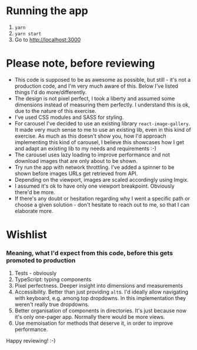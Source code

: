 
# Running the app
1.  `yarn`
2.  `yarn start`
3. Go to [http://localhost:3000](http://localhost:3000)

# Please note, before reviewing
* This code is supposed to be as awesome as possible, but still - it's not a production code, and I'm very much aware of this. Below I've listed things I'd do more/differently.
* The design is not pixel perfect, I took a liberty and assumed some dimensions instead of measuring them perfectly. I understand this is ok, due to the nature of this exercise.
* I've used CSS modules and SASS for styling.
* For carousel I've decided to use an existing library `react-image-gallery`. It made very much sense to me to use an existing lib, even in this kind of exercise. As much as this doesn't show you, how I'd approach implementing this kind of carousel, I believe this showcases how I get and adapt an existing lib to my needs and requirements :-)
* The carousel uses lazy loading to improve performance and not download images that are only about to be shown.
* Try run the app with network throttling. I've added a spinner to be shown before images URLs get retrieved from API.
* Depending on the viewport, images are scaled accordingly using Imgix.
* I assumed it's ok to have only one viewport breakpoint. Obviously there'd be more.
* If there's any doubt or hesitation regarding why I went a specific path or choose a given solution - don't hesitate to reach out to me, so that I can elaborate more.

# Wishlist
### Meaning, what I'd expect from this code, before this gets promoted to production
1. Tests - obviously
2. TypeScript: typing components
3. Pixel perfectness. Deeper insight into dimensions and measurements
4. Accessibility. Better than just providing `alt`s. I'd ideally allow navigating with keyboard, e.g. among top dropdowns. In this implementation they weren't really true dropdowns.
5. Better organisation of components in directories. It's just because now it's only one-pager app. Normally there would be more views.
6. Use memoisation for methods that deserve it, in order to improve performance.

Happy reviewing! :-)
